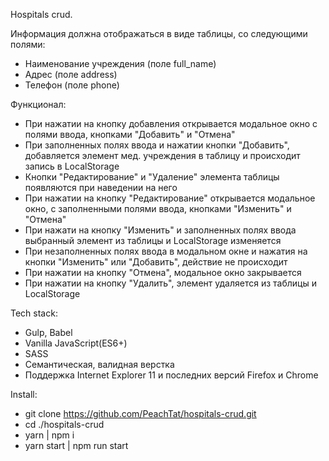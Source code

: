 Hospitals crud.

Информация должна отображаться в виде таблицы, со следующими полями:
* Наименование учреждения (поле full_name)
* Адрес (поле address)
* Телефон (поле phone)

Функционал: 
* При нажатии на кнопку добавления открывается модальное окно с полями ввода, кнопками "Добавить" и "Отмена"
* При заполненных полях ввода и нажатии кнопки "Добавить", добавляется элемент мед. учреждения в таблицу и происходит запись в LocalStorage
* Кнопки "Редактирование" и "Удаление" элемента таблицы появляются при наведении на него
* При нажатии на кнопку "Редактирование" открывается модальное окно, с заполненными полями ввода, кнопками "Изменить" и "Отмена"
* При нажати на кнопку "Изменить" и заполненных полях ввода выбранный элемент из таблицы и LocalStorage изменяется
* При незаполненных полях ввода в модальном окне и нажатия на кнопки "Изменить" или "Добавить", действие не происходит
* При нажатии на кнопку "Отмена", модальное окно закрывается
* При нажатии на кнопку "Удалить", элемент удаляется из таблицы и LocalStorage

Tech stack:
  - Gulp, Babel
  - Vanilla JavaScript(ES6+)
  - SASS 
  - Семантическая, валидная верстка
  - Поддержка Internet Explorer 11 и последних версий Firefox и Chrome

Install:
* git clone https://github.com/PeachTat/hospitals-crud.git
* cd ./hospitals-crud
* yarn | npm i
* yarn start | npm run start
